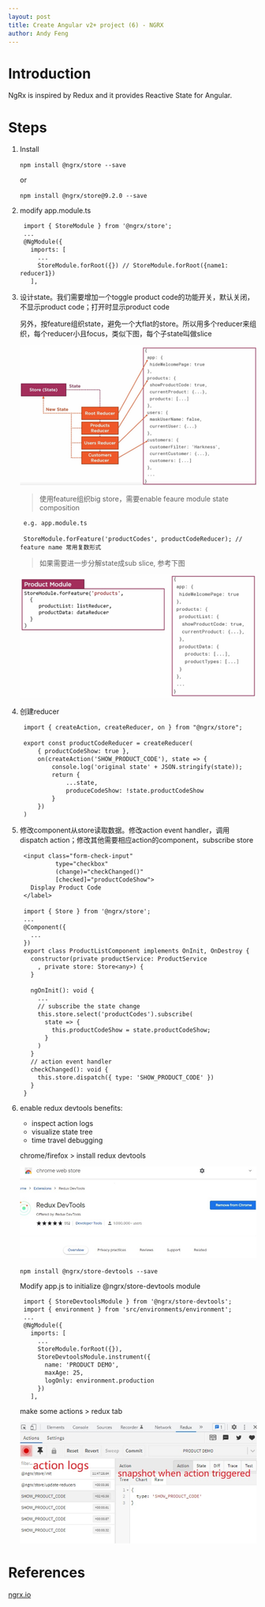 ```yaml
---
layout: post
title: Create Angular v2+ project (6) - NGRX
author: Andy Feng
---
```


# Introduction #
NgRx is inspired by Redux and it provides Reactive State for Angular.

# Steps
1. Install

	`npm install @ngrx/store --save`
	
	or 
	
	`npm install @ngrx/store@9.2.0 --save`

1. modify app.module.ts

		import { StoreModule } from '@ngrx/store';
		...
		@NgModule({
		  imports: [
		    ...
		    StoreModule.forRoot({}) // StoreModule.forRoot({name1: reducer1})
		  ],

1. 设计state。我们需要增加一个toggle product code的功能开关，默认关闭，不显示product code；打开时显示product code

	另外，按feature组织state，避免一个大flat的store。所以用多个reducer来组织，每个reducer小且focus，类似下图，每个子state叫做slice

	![](/images/posts/20220120-react-13.jpg)

	> 使用feature组织big store，需要enable feaure module state composition

		e.g. app.module.ts

		StoreModule.forFeature('productCodes', productCodeReducer); // feature name 常用复数形式

	> 如果需要进一步分解state成sub slice, 参考下图

	![](/images/posts/20220120-react-14.jpg)

1. 创建reducer

		import { createAction, createReducer, on } from "@ngrx/store";
		
		export const productCodeReducer = createReducer(
		    { productCodeShow: true },
		    on(createAction('SHOW_PRODUCT_CODE'), state => {
		        console.log('original state' + JSON.stringify(state));
		        return {
		            ...state,
		            produceCodeShow: !state.productCodeShow
		        }
		    })
		)

1. 修改component从store读取数据。修改action event handler，调用dispatch action；修改其他需要相应action的component，subscribe store

		<input class="form-check-input"
                 type="checkbox"
                 (change)="checkChanged()"
                 [checked]="productCodeShow">
          Display Product Code
        </label>

		import { Store } from '@ngrx/store';
		...
		@Component({
		  ...
		})
		export class ProductListComponent implements OnInit, OnDestroy {
		  constructor(private productService: ProductService
		    , private store: Store<any>) {
		  }
		
		  ngOnInit(): void {
		    ...
			// subscribe the state change
		    this.store.select('productCodes').subscribe(
		      state => {
		        this.productCodeShow = state.productCodeShow;
		      }
		    )
		  }
		  // action event handler
		  checkChanged(): void {
		    this.store.dispatch({ type: 'SHOW_PRODUCT_CODE' })
		  }
		}

1. enable redux devtools
	benefits:
	- inspect action logs
	- visualize state tree
	- time travel debugging

	chrome/firefox > install redux devtools

	![](/images/posts/20220120-react-15.jpg)

	`npm install @ngrx/store-devtools --save`

	Modify app.js to initialize @ngrx/store-devtools module
		
		import { StoreDevtoolsModule } from '@ngrx/store-devtools';
		import { environment } from 'src/environments/environment';
		...
		@NgModule({
		  imports: [
		    ...
		    StoreModule.forRoot({}),
		    StoreDevtoolsModule.instrument({
		      name: 'PRODUCT DEMO',
		      maxAge: 25,
		      logOnly: environment.production
		    })
		  ],
	
	make some actions > redux tab

	![](/images/posts/20220120-react-16.jpg)
# References
[ngrx.io](https://ngrx.io/)